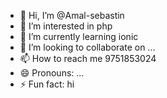 - 👋 Hi, I’m @Amal-sebastin
- 👀 I’m interested in php
- 🌱 I’m currently learning ionic
- 💞️ I’m looking to collaborate on ...
- 📫 How to reach me 9751853024
- 😄 Pronouns: ...
- ⚡ Fun fact: hi

<!---
Amal-sebastin/Amal-sebastin is a ✨ special ✨ repository because its `README.md` (this file) appears on your GitHub profile.
You can click the Preview link to take a look at your changes.
--->

